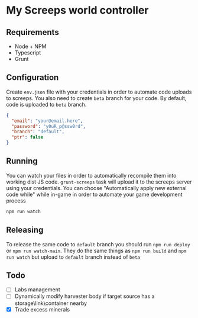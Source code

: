 # My Screeps world controller

## Requirements

* Node + NPM
* Typescript
* Grunt

## Configuration

Create `env.json` file with your credentials in order to automate code uploads to screeps. 
You also need to create `beta` branch for your code. By default, code is uploaded to `beta` branch.

```json
{
  "email": "your@email.here",
  "password": "y0uR_p@ssw0rd",
  "branch": "default",
  "ptr": false
}
```

## Running

You can watch your files in order to automatically recompile them into working dist JS code. 
`grunt-screeps` task will upload it to the screeps server using your credentials. 
You can choose "Automatically apply new external code while" while in-game in order to automate your
game development process

```sh
npm run watch
```

## Releasing

To release the same code to `default` branch you should run `npm run deploy` or `npm run watch-main`. They do the
same things as `npm run build` and `npm run watch` but upload to `default` branch instead of `beta`

## Todo

* [ ] Labs management
* [ ] Dynamically modify harvester body if target source has a storage\link\container nearby
* [x] Trade excess minerals
